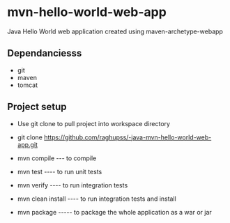 # mvn-hello-world-web-app
Java Hello World web application created using maven-archetype-webapp

## Dependanciesss
* git
* maven
* tomcat

## Project setup
* Use git clone to pull project into workspace directory
 * git clone https://github.com/raghupss/-java-mvn-hello-world-web-app.git
 
 * mvn compile --- to compile
 * mvn test   ---- to run unit tests
 * mvn verify  ---- to run integration tests
 * mvn clean install    ---- to run integration tests and install
 * mvn package        ----- to package the whole application as a war or jar
